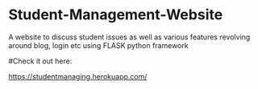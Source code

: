 # Student-Management-Website

A website to discuss student issues as well as various features revolving around blog, login etc using FLASK python framework

#Check it out here:

https://studentmanaging.herokuapp.com/
